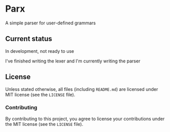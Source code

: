# Parx
A simple parser for user-defined grammars

## Current status
In development, not ready to use

I've finished writing the lexer and I'm currently writing the parser

## License
Unless stated otherwise, all files (including `README.md`) are licensed under MIT license (see the `LICENSE`
file).

### Contributing
By contributing to this project, you agree to license your contributions under the MIT license (see the `LICENSE`
file).
